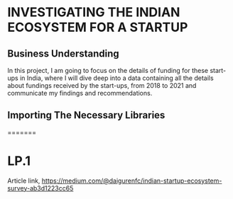 # INVESTIGATING THE INDIAN ECOSYSTEM FOR A STARTUP
## Business Understanding

In this project, I am going to focus on the details of funding for these start-ups in India, where I will dive deep into a data containing all the details about fundings received by the start-ups, from 2018 to 2021 and communicate my findings and recommendations.
## Importing The Necessary Libraries
=======
# LP.1

Article link, https://medium.com/@daigurenfc/indian-startup-ecosystem-survey-ab3d1223cc65
